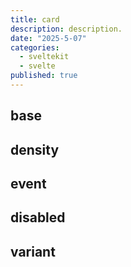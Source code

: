 ```yaml
---
title: card
description: description.
date: "2025-5-07"
categories:
  - sveltekit
  - svelte
published: true
---
```


<script>
  import { CardBase, CardDensity, CardDisabled, CardEvent, CardVariant } from "$lib/components/docs/index.js";
</script>

## base

<CardBase/>

## density

<CardDensity/>

## event

<CardEvent/>

## disabled

<CardDisabled/>

## variant

<CardVariant/>
